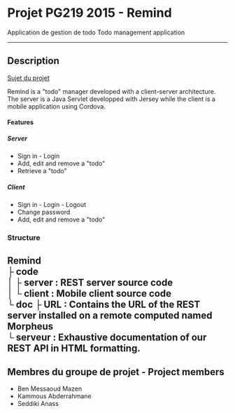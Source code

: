 # Projet PG219 2015 - Remind
Application de gestion de todo
Todo management application

---

## Description 
[Sujet du projet](http://www.labri.fr/perso/falleri/dist/ens/pg219/projets/Projet2015.pdf "Sujet du projet") <br/>

Remind is a "todo" manager developed with a client-server architecture. The server is a Java Servlet developped with Jersey while the client is a mobile application using Cordova.

#### Features
##### Server
 * Sign in - Login
 * Add, edit and remove a "todo"
 * Retrieve a "todo"

##### Client
 * Sign in - Login - Logout
 * Change password
 * Add, edit and remove a "todo"

### Structure
Remind<br/>
	├ code<br/>
	│	├ server : REST server source code<br/>
	│	└ client : Mobile client source code<br/>
	└ doc
		├ URL : Contains the URL of the REST server installed on a remote computed named Morpheus <br/>
		└ serveur : Exhaustive documentation of our REST API in HTML formatting. <br/>
---

## Membres du groupe de projet - Project members

* Ben Messaoud Mazen
* Kammous Abderrahmane
* Seddiki Anass
